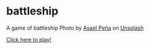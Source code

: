 # battleship

A game of battleship
Photo by <a href="https://unsplash.com/@asaelamaury?utm_source=unsplash&utm_medium=referral&utm_content=creditCopyText">Asael Peña</a> on <a href="https://unsplash.com/s/photos/battle-ship?utm_source=unsplash&utm_medium=referral&utm_content=creditCopyText">Unsplash</a>
  
<a href="https://mclilzee.github.io/battleship/">Click here to play!</a>
